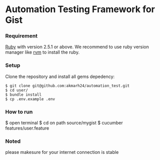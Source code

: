 # Automation Testing Framework for Gist

### Requirement
[Ruby](https://www.ruby-lang.org/en/) with version 2.5.1 or above. We recommend to use ruby version manager like [rvm](https://rvm.io/) to install the ruby.

### Setup
Clone the repository and install all gems depedency:
```shell
$ git clone git@github.com:akmarh24/automation_test.git
$ cd user/
$ bundle install
$ cp .env.example .env
```
### How to run
$ open terminal
$ cd on path source/mygist
$ cucumber features/user.feature

### Noted
please makesure for your internet connection is stable

